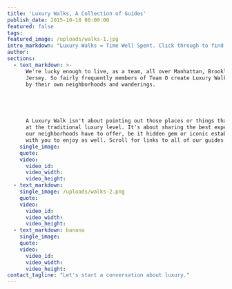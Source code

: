 ```yaml
---
title: 'Luxury Walks, A Collection of Guides'
publish_date: 2015-10-18 00:00:00
featured: false
tags:
featured_image: /uploads/walks-1.jpg
intro_markdown: "Luxury Walks = Time Well Spent. Click through to find a curated collection of NYC neighborhood guides created by O Group team members. You'll find great recommendations for food, drinks, shopping and maybe discover a hidden gem.​"
author:
sections:
  - text_markdown: >-
      We're lucky enough to live, as a team, all over Manhattan, Brooklyn and New
      Jersey. So fairly frequently members of Team O create Luxury Walks inspired
      by their own neighborhoods and wanderings.





      A Luxury Walk isn't about pointing out those places or things that ring in
      at the traditional luxury level. It's about sharing the best experiences
      our neighborhoods have to offer, be it hidden gem or iconic establishment,
      with you to enjoy as well. Scroll for links to all of our guides.​
    single_image:
    quote:
    video:
      video_id:
      video_width:
      video_height:
  - text_markdown:
    single_image: /uploads/walks-2.png
    quote:
    video:
      video_id:
      video_width:
      video_height:
  - text_markdown: banana
    single_image:
    quote:
    video:
      video_id:
      video_width:
      video_height:
contact_tagline: "Let's start a conversation about luxury."
---
```



